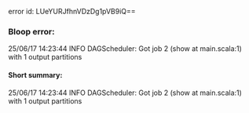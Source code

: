 error id: LUeYURJfhnVDzDg1pVB9iQ==
### Bloop error:

25/06/17 14:23:44 INFO DAGScheduler: Got job 2 (show at main.scala:1) with 1 output partitions
#### Short summary: 

25/06/17 14:23:44 INFO DAGScheduler: Got job 2 (show at main.scala:1) with 1 output partitions